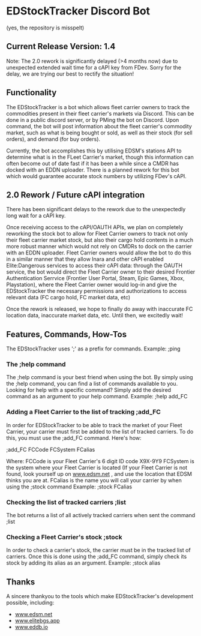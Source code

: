 # EDStockTracker Discord Bot
(yes, the repository is misspelt)

## Current Release Version: 1.4
Note: The 2.0 rework is significantly delayed (>4 months now) due to unexpected extended wait time for a cAPI key from FDev. Sorry for the delay, we are trying our best to rectify the situation!

## Functionality

The EDStockTracker is a bot which allows fleet carrier owners to track the commodities present in their fleet carrier's markets via Discord. This can be done in a public discord server, or by PMing the bot on Discord. Upon command, the bot will post information about the fleet carrier's commodity market, such as what is being bought or sold, as well as their stock (for sell orders), and demand (for buy orders).

Currently, the bot accomplishes this by utilising EDSM's stations API to determine what is in the FLeet Carrier's market, though this information can often become out of date fast if it has been a while since a CMDR has docked with an EDDN uploader. There is a planned rework for this bot which would guarantee accurate stock numbers by utilizing FDev's cAPI.

## 2.0 Rework / Future cAPI integration

There has been significant delays to the rework due to the unexpectedly long wait for a cAPI key.

Once receiving access to the cAPI/OAUTH APIs, we plan on completely reworking the stock bot to allow for Fleet Carrier owners to track not only their fleet carrier market stock, but also their cargo hold contents in a much more robust manner which would not rely on CMDRs to dock on the carrier with an EDDN uploader.
Fleet Carrier owners would allow the bot to do this in a similar manner that they allow Inara and other cAPI enabled Elite:Dangerous services to access their cAPI data: through the OAUTH service, the bot would direct the Fleet Carrier owner to their desired Frontier Authentication Serrvice (Frontier User Portal, Steam, Epic Games, Xbox, Playstation), where the Fleet Carrier owner would log-in and give the EDStockTracker the necessary permissions and authorizations to access relevant data (FC cargo hold, FC market data, etc)

Once the rework is released, we hope to finally do away with inaccurate FC location data, inaccurate market data, etc. Until then, we excitedly wait!

## Features, Commands, How-Tos
The EDStockTracker uses ';' as a prefix for commands. Example: ;ping

### The ;help command
The ;help command is your best friend when using the bot. By simply using the ;help command, you can find a list of commands available to you.
Looking for help with a specific command? Simply add the desired command as an argument to your help command. Example: ;help add_FC

### Adding a Fleet Carrier to the list of tracking ;add_FC
In order for EDStockTracker to be able to track the market of your Fleet Carrier, your carrier must first be added to the list of tracked carriers. To do this, you must use the ;add_FC command. Here's how:

;add_FC FCCode FCSystem FCalias
  
  Where:
  FCCode is your Fleet Carrier's 6 digit ID code X9X-9Y9
  FCSystem is the system where your Fleet Carrier is located (If your Fleet Carrier is not found, look yourself up on www.edsm.net , and use the location that EDSM thinks you are at.
  FCalias is the name you will call your carrier by when using the ;stock command Example: ;stock FCalias

### Checking the list of tracked carriers ;list
The bot returns a list of all actively tracked carriers when sent the command ;list

### Checking a Fleet Carrier's stock ;stock
In order to check a carrier's stock, the carrier must be in the tracked list of carriers. Once this is done using the ;add_FC command, simply check its stock by adding its alias as an argument.
Example: ;stock alias

## Thanks

A sincere thankyou to the tools which make EDStockTracker's development possible, including:

- www.edsm.net
- www.elitebgs.app
- www.eddb.io
